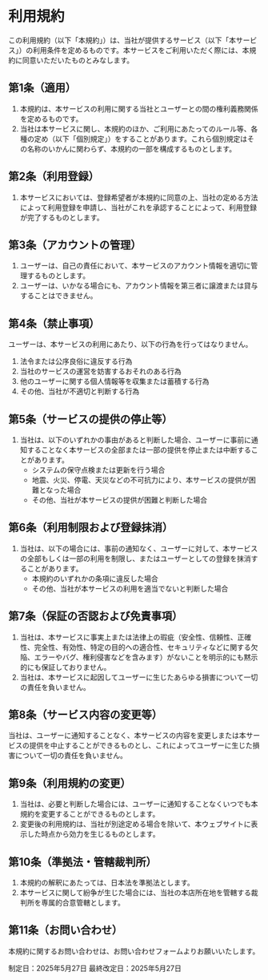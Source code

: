 # 利用規約

この利用規約（以下「本規約」）は、当社が提供するサービス（以下「本サービス」）の利用条件を定めるものです。本サービスをご利用いただく際には、本規約に同意いただいたものとみなします。

## 第1条（適用）
1. 本規約は、本サービスの利用に関する当社とユーザーとの間の権利義務関係を定めるものです。
2. 当社は本サービスに関し、本規約のほか、ご利用にあたってのルール等、各種の定め（以下「個別規定」）をすることがあります。これら個別規定はその名称のいかんに関わらず、本規約の一部を構成するものとします。

## 第2条（利用登録）
1. 本サービスにおいては、登録希望者が本規約に同意の上、当社の定める方法によって利用登録を申請し、当社がこれを承認することによって、利用登録が完了するものとします。

## 第3条（アカウントの管理）
1. ユーザーは、自己の責任において、本サービスのアカウント情報を適切に管理するものとします。
2. ユーザーは、いかなる場合にも、アカウント情報を第三者に譲渡または貸与することはできません。

## 第4条（禁止事項）
ユーザーは、本サービスの利用にあたり、以下の行為を行ってはなりません。
1. 法令または公序良俗に違反する行為
2. 当社のサービスの運営を妨害するおそれのある行為
3. 他のユーザーに関する個人情報等を収集または蓄積する行為
4. その他、当社が不適切と判断する行為

## 第5条（サービスの提供の停止等）
1. 当社は、以下のいずれかの事由があると判断した場合、ユーザーに事前に通知することなく本サービスの全部または一部の提供を停止または中断することがあります。
   - システムの保守点検または更新を行う場合
   - 地震、火災、停電、天災などの不可抗力により、本サービスの提供が困難となった場合
   - その他、当社が本サービスの提供が困難と判断した場合

## 第6条（利用制限および登録抹消）
1. 当社は、以下の場合には、事前の通知なく、ユーザーに対して、本サービスの全部もしくは一部の利用を制限し、またはユーザーとしての登録を抹消することがあります。
   - 本規約のいずれかの条項に違反した場合
   - その他、当社が本サービスの利用を適当でないと判断した場合

## 第7条（保証の否認および免責事項）
1. 当社は、本サービスに事実上または法律上の瑕疵（安全性、信頼性、正確性、完全性、有効性、特定の目的への適合性、セキュリティなどに関する欠陥、エラーやバグ、権利侵害などを含みます）がないことを明示的にも黙示的にも保証しておりません。
2. 当社は、本サービスに起因してユーザーに生じたあらゆる損害について一切の責任を負いません。

## 第8条（サービス内容の変更等）
当社は、ユーザーに通知することなく、本サービスの内容を変更しまたは本サービスの提供を中止することができるものとし、これによってユーザーに生じた損害について一切の責任を負いません。

## 第9条（利用規約の変更）
1. 当社は、必要と判断した場合には、ユーザーに通知することなくいつでも本規約を変更することができるものとします。
2. 変更後の利用規約は、当社が別途定める場合を除いて、本ウェブサイトに表示した時点から効力を生じるものとします。

## 第10条（準拠法・管轄裁判所）
1. 本規約の解釈にあたっては、日本法を準拠法とします。
2. 本サービスに関して紛争が生じた場合には、当社の本店所在地を管轄する裁判所を専属的合意管轄とします。

## 第11条（お問い合わせ）
本規約に関するお問い合わせは、お問い合わせフォームよりお願いいたします。

制定日：2025年5月27日
最終改定日：2025年5月27日
